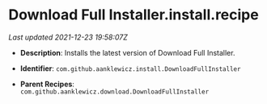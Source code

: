 # Download Full Installer.install.recipe

_Last updated 2021-12-23 19:58:07Z_

- **Description**: Installs the latest version of Download Full Installer.

- **Identifier**: `com.github.aanklewicz.install.DownloadFullInstaller`

- **Parent Recipes**: `com.github.aanklewicz.download.DownloadFullInstaller`